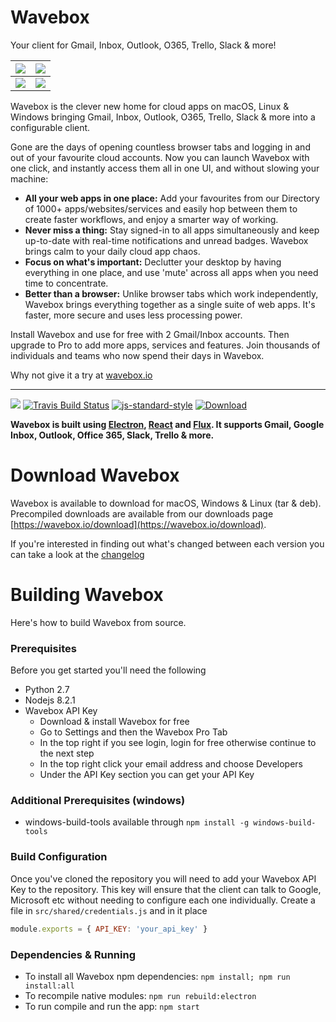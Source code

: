 # Wavebox

Your client for Gmail, Inbox, Outlook, O365, Trello, Slack & more!

| [![](https://raw.githubusercontent.com/wavebox/waveboxapp/master/.github/screenshot_001.png)](https://raw.githubusercontent.com/wavebox/waveboxapp/master/.github/screenshot_001.png)  | [![](https://raw.githubusercontent.com/wavebox/waveboxapp/master/.github/screenshot_002.png)](https://raw.githubusercontent.com/wavebox/waveboxapp/master/.github/screenshot_002.png) |
|:---:|:---:|
| [![](https://raw.githubusercontent.com/wavebox/waveboxapp/master/.github/screenshot_003.png)](https://raw.githubusercontent.com/wavebox/waveboxapp/master/.github/screenshot_003.png)  | [![](https://raw.githubusercontent.com/wavebox/waveboxapp/master/.github/screenshot_004.png)](https://raw.githubusercontent.com/wavebox/waveboxapp/master/.github/screenshot_004.png) |

Wavebox is the clever new home for cloud apps on macOS, Linux & Windows bringing  Gmail, Inbox, Outlook, O365, Trello, Slack & more into a configurable client.  

Gone are the days of opening countless browser tabs and logging in and out of your favourite cloud accounts. Now you can launch Wavebox with one click, and instantly access them all in one UI, and without slowing your machine:

- **All your web apps in one place:** Add your favourites from our Directory of 1000+ apps/websites/services and easily hop between them to create faster workflows, and enjoy a smarter way of working.
- **Never miss a thing:** Stay signed-in to all apps simultaneously and keep up-to-date with real-time notifications and unread badges. Wavebox brings calm to your daily cloud app chaos.
- **Focus on what's important:** Declutter your desktop by having everything in one place, and use 'mute' across all apps when you need time to concentrate.
- **Better than a browser:** Unlike browser tabs which work independently, Wavebox brings everything together as a single suite of web apps. It's faster, more secure and uses less processing power.

Install Wavebox and use for free with 2 Gmail/Inbox accounts. Then upgrade to Pro to add more apps, services and features. Join thousands of individuals and teams who now spend their days in Wavebox.

Why not give it a try at [wavebox.io](https://wavebox.io)

---

![](https://img.shields.io/badge/Contributions-Welcome-brightgreen.svg)
[![Travis Build Status](https://img.shields.io/travis/wavebox/waveboxapp.svg)](http://travis-ci.org/wavebox/waveboxapp)
[![js-standard-style](https://img.shields.io/badge/code%20style-standard-brightgreen.svg)](http://standardjs.com/)
[![Download](https://img.shields.io/badge/downloads-wavebox.io-brightgreen.svg)](https://wavebox.io/download/)

**Wavebox is built using [Electron](https://github.com/atom/electron), [React](https://facebook.github.io/react/) and [Flux](https://facebook.github.io/flux/). It supports Gmail, Google Inbox, Outlook, Office 365, Slack, Trello & more.**

# Download Wavebox

Wavebox is available to download for macOS, Windows & Linux (tar & deb). Precompiled downloads are available from our downloads page [https://wavebox.io/download](https://wavebox.io/download).

If you're interested in finding out what's changed between each version you can take a look at the [changelog](https://github.com/wavebox/waveboxapp/releases)

# Building Wavebox

Here's how to build Wavebox from source.

### Prerequisites
Before you get started you'll need the following

* Python 2.7
* Nodejs 8.2.1
* Wavebox API Key
  * Download & install Wavebox for free
  * Go to Settings and then the Wavebox Pro Tab
  * In the top right if you see login, login for free otherwise continue to the next step
  * In the top right click your email address and choose Developers
  * Under the API Key section you can get your API Key

### Additional Prerequisites (windows)
* windows-build-tools available through `npm install -g windows-build-tools`

### Build Configuration
Once you've cloned the repository you will need to add your Wavebox API Key to the repository. This key will ensure that the client can talk to Google, Microsoft etc without needing to configure each one individually. Create a file in `src/shared/credentials.js` and in it place

```js
module.exports = { API_KEY: 'your_api_key' }
```

### Dependencies & Running
* To install all Wavebox npm dependencies: `npm install; npm run install:all`
* To recompile native modules: `npm run rebuild:electron`
* To run compile and run the app: `npm start`
